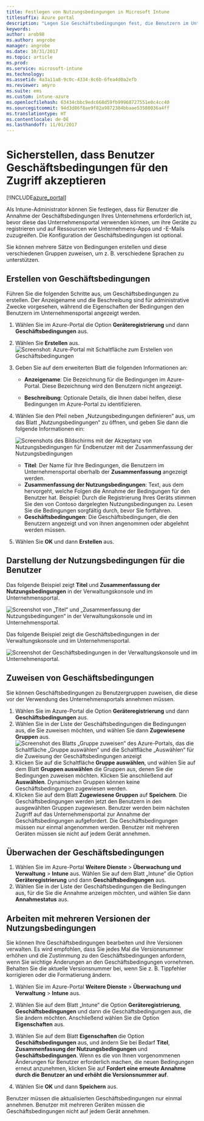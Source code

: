 ```yaml
---
title: Festlegen von Nutzungsbedingungen in Microsoft Intune
titlesuffix: Azure portal
description: "Legen Sie Geschäftsbedingungen fest, die Benutzern im Unternehmensportal für Intune angezeigt werden. "
keywords: 
author: arob98
ms.author: angrobe
manager: angrobe
ms.date: 10/31/2017
ms.topic: article
ms.prod: 
ms.service: microsoft-intune
ms.technology: 
ms.assetid: 4a3a11a8-9c0c-4334-8c6b-6fea4d0a2efb
ms.reviewer: amyro
ms.suite: ems
ms.custom: intune-azure
ms.openlocfilehash: 63434cbbc9edc668d59fb99968727551e0c4cc40
ms.sourcegitcommit: 94d3d86f8ae9f82a9872384bbaae53580036a4ff
ms.translationtype: HT
ms.contentlocale: de-DE
ms.lasthandoff: 11/01/2017
---
```

# <a name="ensure-users-accept-company-terms-for-access"></a>Sicherstellen, dass Benutzer Geschäftsbedingungen für den Zugriff akzeptieren

[!INCLUDE[azure_portal](./includes/azure_portal.md)]

Als Intune-Administrator können Sie festlegen, dass für Benutzer die Annahme der Geschäftsbedingungen Ihres Unternehmens erforderlich ist, bevor diese das Unternehmensportal verwenden können, um ihre Geräte zu registrieren und auf Ressourcen wie Unternehmens-Apps und -E-Mails zuzugreifen. Die Konfiguration der Geschäftsbedingungen ist optional.

Sie können mehrere Sätze von Bedingungen erstellen und diese verschiedenen Gruppen zuweisen, um z. B. verschiedene Sprachen zu unterstützen.

## <a name="create-terms-and-conditions"></a>Erstellen von Geschäftsbedingungen
Führen Sie die folgenden Schritte aus, um Geschäftsbedingungen zu erstellen. Der Anzeigename und die Beschreibung sind für administrative Zwecke vorgesehen, während die Eigenschaften der Bedingungen den Benutzern im Unternehmensportal angezeigt werden.

1. Wählen Sie im Azure-Portal die Option **Geräteregistrierung** und dann **Geschäftsbedingungen** aus.
2. Wählen Sie **Erstellen** aus.
![Screenshot: Azure-Portal mit Schaltfläche zum Erstellen von Geschäftsbedingungen](media/terms-create-terms.png)
3. Geben Sie auf dem erweiterten Blatt die folgenden Informationen an:

   - **Anzeigename**: Die Bezeichnung für die Bedingungen im Azure-Portal. Diese Bezeichnung wird den Benutzern nicht angezeigt.

   - **Beschreibung**: Optionale Details, die Ihnen dabei helfen, diese Bedingungen im Azure-Portal zu identifizieren.

4. Wählen Sie den Pfeil neben „Nutzungsbedingungen definieren“ aus, um das Blatt „Nutzungsbedingungen“ zu öffnen, und geben Sie dann die folgende Informationen ein:

   ![Screenshots des Bildschirms mit der Akzeptanz von Nutzungsbedingungen für Endbenutzer mit der Zusammenfassung der Nutzungsbedingungen](./media/terms-summary-create.png)

   - **Titel**: Der Name für Ihre Bedingungen, die Benutzern im Unternehmensportal oberhalb der **Zusammenfassung** angezeigt werden.
   - **Zusammenfassung der Nutzungsbedingungen**: Text, aus dem hervorgeht, welche Folgen die Annahme der Bedingungen für den Benutzer hat. Beispiel: Durch die Registrierung Ihres Geräts stimmen Sie den von Contoso dargelegten Nutzungsbedingungen zu. Lesen Sie die Bedingungen sorgfältig durch, bevor Sie fortfahren.
   - **Geschäftsbedingungen**: Die Geschäftsbedingungen, die den Benutzern angezeigt und von ihnen angenommen oder abgelehnt werden müssen.

5. Wählen Sie **OK** und dann **Erstellen** aus.

## <a name="see-how-terms-are-displayed-to-your-users"></a>Darstellung der Nutzungsbedingungen für die Benutzer
Das folgende Beispiel zeigt **Titel** und **Zusammenfassung der Nutzungsbedingungen** in der Verwaltungskonsole und im Unternehmensportal.

![Screenshot von „Titel“ und „Zusammenfassung der Nutzungsbedingungen“ in der Verwaltungskonsole und im Unternehmensportal.](./media/terms-summary-terms.png)

Das folgende Beispiel zeigt die Geschäftsbedingungen in der Verwaltungskonsole und im Unternehmensportal.

![Screenshot der Geschäftsbedingungen in der Verwaltungskonsole und im Unternehmensportal.](./media/terms-properties-terms.png)

## <a name="assign-terms-and-conditions"></a>Zuweisen von Geschäftsbedingungen

Sie können Geschäftsbedingungen zu Benutzergruppen zuweisen, die diese vor der Verwendung des Unternehmensportals annehmen müssen.

1. Wählen Sie im Azure-Portal die Option **Geräteregistrierung** und dann **Geschäftsbedingungen** aus.
2. Wählen Sie in der Liste der Geschäftsbedingungen die Bedingungen aus, die Sie zuweisen möchten, und wählen Sie dann **Zugewiesene Gruppen** aus.
![Screenshot des Blatts „Gruppe zuweisen“ des Azure-Portals, das die Schaltfläche „Gruppe auswählen“ und die Schaltfläche „Auswählen“ für die Zuweisung der Geschäftsbedingungen anzeigt](media/terms-assign-groups.png)
3. Klicken Sie auf die Schaltfläche **Gruppe auswählen**, und wählen Sie auf dem Blatt **Gruppen auswählen** die Gruppen aus, denen Sie die Bedingungen zuweisen möchten. Klicken Sie anschließend auf **Auswählen**. Dynamischen Gruppen können keine Geschäftsbedingungen zugewiesen werden.
4. Klicken Sie auf dem Blatt **Zugewiesene Gruppen** auf **Speichern**.  Die Geschäftsbedingungen werden jetzt den Benutzern in den ausgewählten Gruppen zugewiesen. Benutzer werden beim nächsten Zugriff auf das Unternehmensportal zur Annahme der Geschäftsbedingungen aufgefordert. Die Geschäftsbedingungen müssen nur einmal angenommen werden. Benutzer mit mehreren Geräten müssen sie nicht auf jedem Gerät annehmen.


## <a name="monitor-terms-and-conditions"></a>Überwachen der Geschäftsbedingungen

1. Wählen Sie im Azure-Portal **Weitere Dienste** > **Überwachung und Verwaltung** > **Intune** aus. Wählen Sie auf dem Blatt „Intune“ die Option **Geräteregistrierung** und dann **Geschäftsbedingungen** aus.
2. Wählen Sie in der Liste der Geschäftsbedingungen die Bedingungen aus, für die Sie die Annahme anzeigen möchten, und wählen Sie dann **Annahmestatus** aus.

## <a name="work-with-multiple-versions-of-terms-and-conditions"></a>Arbeiten mit mehreren Versionen der Nutzungsbedingungen
Sie können Ihre Geschäftsbedingungen bearbeiten und ihre Versionen verwalten. Es wird empfohlen, dass Sie jedes Mal die Versionsnummer erhöhen und die Zustimmung zu den Geschäftsbedingungen anfordern, wenn Sie wichtige Änderungen an den Geschäftsbedingungen vornehmen. Behalten Sie die aktuelle Versionsnummer bei, wenn Sie z. B. Tippfehler korrigieren oder die Formatierung ändern.

1. Wählen Sie im Azure-Portal **Weitere Dienste** > **Überwachung und Verwaltung** > **Intune** aus.

2. Wählen Sie auf dem Blatt „Intune“ die Option **Geräteregistrierung**, **Geschäftsbedingungen** und dann die Geschäftsbedingungen aus, die Sie ändern möchten. Anschließend wählen Sie die Option **Eigenschaften** aus.

4. Wählen Sie auf dem Blatt **Eigenschaften** die Option **Geschäftsbedingungen** aus, und ändern Sie bei Bedarf **Titel**, **Zusammenfassung der Nutzungsbedingungen** und **Geschäftsbedingungen**. Wenn es die von Ihnen vorgenommenen Änderungen für Benutzer erforderlich machen, die neuen Bedingungen erneut anzunehmen, klicken Sie auf **Fordert eine erneute Annahme durch die Benutzer an und erhöht die Versionsnummer auf**.

4.  Wählen Sie **OK** und dann **Speichern** aus.

Benutzer müssen die aktualisierten Geschäftsbedingungen nur einmal annehmen. Benutzer mit mehreren Geräten müssen die Geschäftsbedingungen nicht auf jedem Gerät annehmen.
